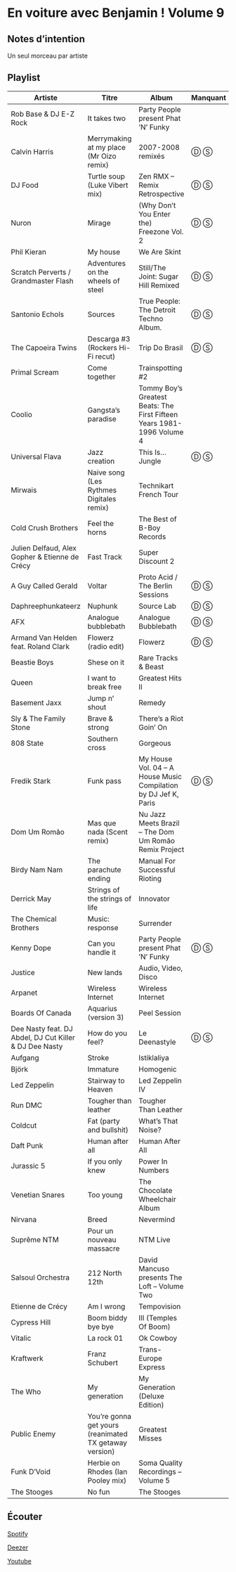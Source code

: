 # En voiture avec Benjamin ! Volume 9

## Notes d’intention

Un seul morceau par artiste

## Playlist

| Artiste                                                | Titre                                                  | Album                                                                  | Manquant |
|--------------------------------------------------------|--------------------------------------------------------|------------------------------------------------------------------------|----------|
| Rob Base & DJ E-Z Rock                                 | It takes two                                           | Party People present Phat ’N’ Funky                                    |          |
| Calvin Harris                                          | Merrymaking at my place (Mr Oizo remix)                | 2007-2008 remixés                                                      | Ⓓ Ⓢ      |
| DJ Food                                                | Turtle soup (Luke Vibert mix)                          | Zen RMX – Remix Retrospective                                          | Ⓓ Ⓢ      |
| Nuron                                                  | Mirage                                                 | (Why Don’t You Enter the) Freezone Vol. 2                              | Ⓓ Ⓢ      |
| Phil Kieran                                            | My house                                               | We Are Skint                                                           |          |
| Scratch Perverts / Grandmaster Flash                   | Adventures on the wheels of steel                      | Still/The Joint: Sugar Hill Remixed                                    | Ⓓ Ⓢ      |
| Santonio Echols                                        | Sources                                                | True People: The Detroit Techno Album.                                 | Ⓓ Ⓢ      |
| The Capoeira Twins                                     | Descarga #3 (Rockers Hi-Fi recut)                      | Trip Do Brasil                                                         | Ⓓ Ⓢ      |
| Primal Scream                                          | Come together                                          | Trainspotting #2                                                       |          |
| Coolio                                                 | Gangsta’s paradise                                     | Tommy Boy’s Greatest Beats: The First Fifteen Years 1981-1996 Volume 4 |          |
| Universal Flava                                        | Jazz creation                                          | This Is… Jungle                                                        | Ⓓ Ⓢ      |
| Mirwais                                                | Naive song (Les Rythmes Digitales remix)               | Technikart French Tour                                                 |          |
| Cold Crush Brothers                                    | Feel the horns                                         | The Best of B-Boy Records                                              |          |
| Julien Delfaud, Alex Gopher & Etienne de Crécy         | Fast Track                                             | Super Discount 2                                                       |          |
| A Guy Called Gerald                                    | Voltar                                                 | Proto Acid / The Berlin Sessions                                       | Ⓓ Ⓢ      |
| Daphreephunkateerz                                     | Nuphunk                                                | Source Lab                                                             | Ⓓ Ⓢ      |
| AFX                                                    | Analogue bubblebath                                    | Analogue Bubblebath                                                    | Ⓓ Ⓢ      |
| Armand Van Helden feat. Roland Clark                   | Flowerz (radio edit)                                   | Flowerz                                                                | Ⓓ Ⓢ      |
| Beastie Boys                                           | Shese on it                                            | Rare Tracks & Beast                                                    |          |
| Queen                                                  | I want to break free                                   | Greatest Hits II                                                       |          |
| Basement Jaxx                                          | Jump n’ shout                                          | Remedy                                                                 |          |
| Sly & The Family Stone                                 | Brave & strong                                         | There’s a Riot Goin’ On                                                |          |
| 808 State                                              | Southern cross                                         | Gorgeous                                                               |          |
| Fredik Stark                                           | Funk pass                                              | My House Vol. 04 – A House Music Compilation by DJ Jef K, Paris        | Ⓓ Ⓢ      |
| Dom Um Romão                                           | Mas que nada (Scent remix)                             | Nu Jazz Meets Brazil – The Dom Um Romão Remix Project                  |          |
| Birdy Nam Nam                                          | The parachute ending                                   | Manual For Successful Rioting                                          |          |
| Derrick May                                            | Strings of the strings of life                         | Innovator                                                              |          |
| The Chemical Brothers                                  | Music: response                                        | Surrender                                                              |          |
| Kenny Dope                                             | Can you handle it                                      | Party People present Phat ’N’ Funky                                    | Ⓓ Ⓢ      |
| Justice                                                | New lands                                              | Audio, Video, Disco                                                    |          |
| Arpanet                                                | Wireless Internet                                      | Wireless Internet                                                      |          |
| Boards Of Canada                                       | Aquarius (version 3)                                   | Peel Session                                                           |          |
| Dee Nasty feat. DJ Abdel, DJ Cut Killer & DJ Dee Nasty | How do you feel?                                       | Le Deenastyle                                                          | Ⓓ Ⓢ      |
| Aufgang                                                | Stroke                                                 | Istiklaliya                                                            |          |
| Björk                                                  | Immature                                               | Homogenic                                                              |          |
| Led Zeppelin                                           | Stairway to Heaven                                     | Led Zeppelin IV                                                        |          |
| Run DMC                                                | Tougher than leather                                   | Tougher Than Leather                                                   |          |
| Coldcut                                                | Fat (party and bullshit)                               | What’s That Noise?                                                     |          |
| Daft Punk                                              | Human after all                                        | Human After All                                                        |          |
| Jurassic 5                                             | If you only knew                                       | Power In Numbers                                                       |          |
| Venetian Snares                                        | Too young                                              | The Chocolate Wheelchair Album                                         |          |
| Nirvana                                                | Breed                                                  | Nevermind                                                              |          |
| Suprême NTM                                            | Pour un nouveau massacre                               | NTM Live                                                               |          |
| Salsoul Orchestra                                      | 212 North 12th                                         | David Mancuso presents The Loft – Volume Two                           |          |
| Etienne de Crécy                                       | Am I wrong                                             | Tempovision                                                            |          |
| Cypress Hill                                           | Boom biddy bye bye                                     | III (Temples Of Boom)                                                  |          |
| Vitalic                                                | La rock 01                                             | Ok Cowboy                                                              |          |
| Kraftwerk                                              | Franz Schubert                                         | Trans-Europe Express                                                   |          |
| The Who                                                | My generation                                          | My Generation (Deluxe Edition)                                         |          |
| Public Enemy                                           | You’re gonna get yours (reanimated TX getaway version) | Greatest Misses                                                        |          |
| Funk D’Void                                            | Herbie on Rhodes (Ian Pooley mix)                      | Soma Quality Recordings – Volume 5                                     |          |
| The Stooges                                            | No fun                                                 | The Stooges                                                            |          |

## Écouter

[Spotify](https://open.spotify.com/playlist/4yqMW6pSDS8deFlLEdNLur)

[Deezer](https://www.deezer.com/playlist/6636525564?utm_source=deezer&utm_content=playlist-6636525564&utm_term=2684091262_1570263182&utm_medium=web)

[Youtube](https://www.youtube.com/playlist?list=PLRBsABaibTyLa-eIFRuX4QKjfCkBZnl_D)
